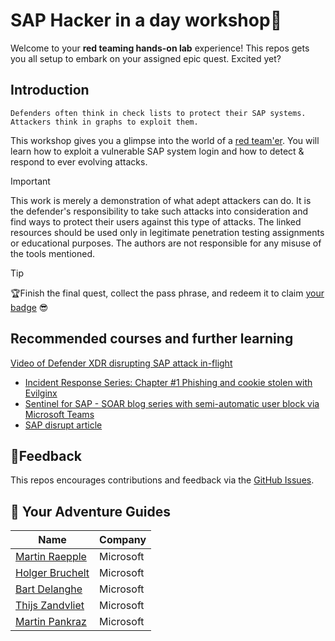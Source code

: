 # SAP Hacker in a day workshop👾

Welcome to your **red teaming hands-on lab** experience! This repos gets you all setup to embark on your assigned epic quest. Excited yet?

## Introduction

```text
Defenders often think in check lists to protect their SAP systems. Attackers think in graphs to exploit them. 
```

This workshop gives you a glimpse into the world of a [red team'er](https://en.wikipedia.org/wiki/Red_team). You will learn how to exploit a vulnerable SAP system login and how to detect & respond to ever evolving attacks.

> [!IMPORTANT]
> This work is merely a demonstration of what adept attackers can do. It is the defender's responsibility to take such attacks into consideration and find ways to protect their users against this type of attacks. The linked resources should be used only in legitimate penetration testing assignments or educational purposes. The authors are not responsible for any misuse of the tools mentioned.

> [!TIP]
>🏆Finish the final quest, collect the pass phrase, and redeem it to claim [your badge](https://webhostingforconverter.z16.web.core.windows.net/claim-reward.html) 😎

## Recommended courses and further learning

[Video of Defender XDR disrupting SAP attack in-flight](https://www.youtube.com/live/9sZshNf3kcE?feature=shared&t=554)

* [Incident Response Series: Chapter #1 Phishing and cookie stolen with Evilginx](https://www.youtube.com/watch?v=D4trW5YM9PM)
* [Sentinel for SAP - SOAR blog series with semi-automatic user block via Microsoft Teams](https://community.sap.com/t5/enterprise-resource-planning-blogs-by-members/from-zero-to-hero-security-coverage-with-microsoft-sentinel-for-your/ba-p/13561790)
* [SAP disrupt article](https://learn.microsoft.com/azure/sentinel/sap/deployment-attack-disrupt)

## 📢Feedback

This repos encourages contributions and feedback via the [GitHub Issues](https://github.com/MartinPankraz/sap-hacker-in-a-day/issues/new/choose).

## 🚸 Your Adventure Guides

| Name             | Company  |
| ---------------- | -------- |
| [Martin Raepple](https://www.linkedin.com/in/martinraepple/)   | Microsoft |
| [Holger Bruchelt](https://www.linkedin.com/in/holger-bruchelt/)  | Microsoft |
| [Bart Delanghe](https://www.linkedin.com/in/bart-delanghe/)    | Microsoft |
| [Thijs Zandvliet](https://www.linkedin.com/in/thijszandvliet/)  | Microsoft |
| [Martin Pankraz](https://www.linkedin.com/in/martin-pankraz/)   | Microsoft |
